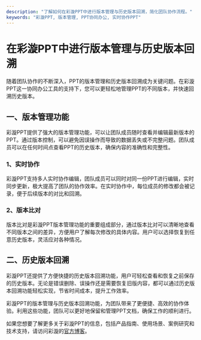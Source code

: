 ```yaml
---
description: "了解如何在彩漩PPT中进行版本管理与历史版本回溯，简化团队协作流程。"
keywords: "彩漩PPT, 版本管理, PPT协同办公, 实时协作PPT"
---
```

# 在彩漩PPT中进行版本管理与历史版本回溯

随着团队协作的不断深入，PPT的版本管理和历史版本回溯成为关键问题。在彩漩PPT这一协同办公工具的支持下，您可以更轻松地管理PPT的不同版本，并快速回溯历史版本。

## 一、版本管理功能

彩漩PPT提供了强大的版本管理功能，可以让团队成员随时查看并编辑最新版本的PPT。通过版本控制，可以避免因误操作而导致的数据丢失或不完整问题。团队成员可以在任何时间点查看PPT的历史版本，确保内容的准确性和完整性。

### 1、实时协作
彩漩PPT支持多人实时协作编辑，团队成员可以同时对同一份PPT进行编辑，实时同步更新，极大提高了团队的协作效率。在实时协作中，每位成员的修改都会被记录，便于后续版本的对比和回溯。

### 2、版本比对
版本比对是彩漩PPT版本管理功能的重要组成部分，通过版本比对可以清晰地查看不同版本之间的差异，方便用户了解每次修改的具体内容。用户可以选择恢复到任意历史版本，灵活应对各种情况。

## 二、历史版本回溯

彩漩PPT还提供了方便快捷的历史版本回溯功能，用户可轻松查看和恢复之前保存的历史版本。无论是错误删除、误操作还是需要恢复旧版内容，都可以通过历史版本回溯功能轻松实现，节省时间成本，提升工作效率。

彩漩PPT的版本管理与历史版本回溯功能，为团队带来了更便捷、高效的协作体验。利用这些功能，团队可以更好地保留和管理PPT文档，确保工作的顺利进行。

如果您想要了解更多关于彩漩PPT的信息，包括产品指南、使用场景、案例研究和技术支持，请访问彩漩的[官方博客](https://caixuan.cc/blog)。
